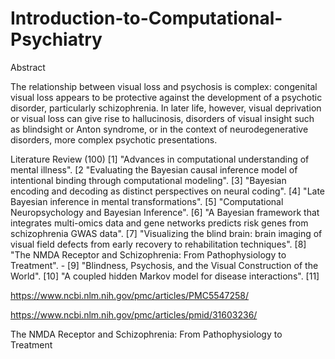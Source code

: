 # Introduction-to-Computational-Psychiatry

Abstract

The relationship between visual loss and psychosis is complex: congenital visual loss appears to be protective against the development of a psychotic disorder, particularly schizophrenia. In later life, however, visual deprivation or visual loss can give rise to hallucinosis, disorders of visual insight such as blindsight or Anton syndrome, or in the context of neurodegenerative disorders, more complex psychotic presentations. 



Literature Review (100)
[1] "Advances in computational understanding of mental illness". 
[2 "Evaluating the Bayesian causal inference model of intentional binding through computational modeling". 
[3] "Bayesian encoding and decoding as distinct perspectives on neural coding". 
[4] "Late Bayesian inference in mental transformations". 
[5] "Computational Neuropsychology and Bayesian Inference". 
[6] "A Bayesian framework that integrates multi-omics data and gene networks predicts risk genes from schizophrenia GWAS data". 
[7] "Visualizing the blind brain: brain imaging of visual field defects from early recovery to rehabilitation techniques".
[8] "The NMDA Receptor and Schizophrenia: From Pathophysiology to Treatment". - 
[9] "Blindness, Psychosis, and the Visual Construction of the World". 
[10] "A coupled hidden Markov model for disease interactions". 
[11]


https://www.ncbi.nlm.nih.gov/pmc/articles/PMC5547258/

https://www.ncbi.nlm.nih.gov/pmc/articles/pmid/31603236/ 

The NMDA Receptor and Schizophrenia: From Pathophysiology to Treatment

